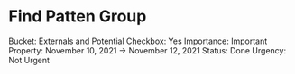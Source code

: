 # Find Patten Group

Bucket: Externals and Potential
Checkbox: Yes
Importance: Important
Property: November 10, 2021 → November 12, 2021
Status: Done
Urgency: Not Urgent